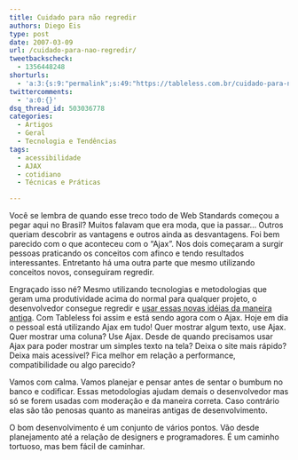 ```yaml
---
title: Cuidado para não regredir
authors: Diego Eis
type: post
date: 2007-03-09
url: /cuidado-para-nao-regredir/
tweetbackscheck:
  - 1356448248
shorturls:
  - 'a:3:{s:9:"permalink";s:49:"https://tableless.com.br/cuidado-para-nao-regredir";s:7:"tinyurl";s:26:"https://tinyurl.com/3ezqffz";s:4:"isgd";s:19:"https://is.gd/CvTyld";}'
twittercomments:
  - 'a:0:{}'
dsq_thread_id: 503036778
categories:
  - Artigos
  - Geral
  - Tecnologia e Tendências
tags:
  - acessibilidade
  - AJAX
  - cotidiano
  - Técnicas e Práticas

---
```

Você se lembra de quando esse treco todo de Web Standards começou a pegar aqui no Brasil? Muitos falavam que era moda, que ia passar&#8230; Outros queriam descobrir as vantagens e outros ainda as desvantagens. Foi bem parecido com o que aconteceu com o &#8220;Ajax&#8221;. Nos dois começaram a surgir pessoas praticando os conceitos com afinco e tendo resultados interessantes. Entretanto há uma outra parte que mesmo utilizando conceitos novos, conseguiram regredir.

Engraçado isso né? Mesmo utilizando tecnologias e metodologias que geram uma produtividade acima do normal para qualquer projeto, o desenvolvedor consegue regredir e [usar essas novas idéias da maneira antiga][1]. Com Tableless foi assim e está sendo agora com o Ajax. Hoje em dia o pessoal está utilizando Ajax em tudo! Quer mostrar algum texto, use Ajax. Quer mostrar uma coluna? Use Ajax. Desde de quando precisamos usar Ajax para poder mostrar um simples texto na tela? Deixa o site mais rápido? Deixa mais acessível? Fica melhor em relação a performance, compatibilidade ou algo parecido?

Vamos com calma. Vamos planejar e pensar antes de sentar o bumbum no banco e codificar. Essas metodologias ajudam demais o desenvolvedor mas só se forem usadas com moderação e da maneira correta. Caso contrário elas são tão penosas quanto as maneiras antigas de desenvolvimento.

O bom desenvolvimento é um conjunto de vários pontos. Vão desde planejamento até a relação de designers e programadores. É um caminho tortuoso, mas bem fácil de caminhar.

 [1]: https://tableless.com.br/codigo_novo_maneira_velha